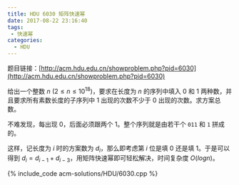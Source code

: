 ```yaml
---
title: HDU 6030 矩阵快速幂
date: 2017-08-22 23:16:40
tags:
 - 快速幂
categories:
  - HDU
---
```


题目链接：[http://acm.hdu.edu.cn/showproblem.php?pid=6030](http://acm.hdu.edu.cn/showproblem.php?pid=6030)

给出一个整数 $n$ $(2 \leq n \leq 10^{18})$，要求在长度为 $n$ 的序列中填入 0 和 1 两种数，并且要求所有素数长度的子序列中 1 出现的次数不少于 0 出现的次数。求方案总数。

<!-- more -->

不难发现，每出现 0，后面必须跟两个 1。整个序列就是由若干个 `011` 和 `1` 拼成的。

这样，记长度为 $i$ 时的方案数为 $d_i$，那么即考虑第 $i$ 位是填 0 还是填 1。于是可以得到 $d_i = d_{i-1}+d_{i-3}$，用矩阵快速幂即可轻松解决，时间复杂度 $O(logn)$。

{% include_code acm-solutions/HDU/6030.cpp %}
